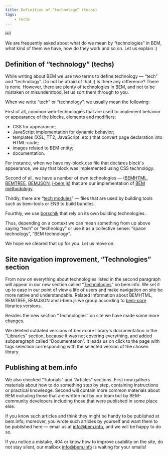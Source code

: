 ```yaml
---
title: Definition of “technology” (techs)
tags:
    - techs
---
```


Hi! 

We are frequently asked about what do we mean by “technologies” in BEM, what kind of them we have, how do they work and so on. Let us explain :)

## Definition of “technology” (techs)

While writing about BEM we use two terms to define technology — “tech” and “technology”. Do not be afraid of that :) Is there any difference? There is none. However, there are plenty of technologies in BEM, and not to be mistaken or misunderstood, let us sort them through to you.  

When we write “tech” or “technology”, we usually mean the following:

First of all, common web-technologies that are used to implement behavior or appearance of the blocks, elements and modifiers:
* CSS for appearance;
* JavaScript implementation for dynamic behavior;
* templates (XSL, TT2, JavaScript, etc.) that convert page declaration into HTML-code;
* images related to BEM entity;
* documentation.

For instance, when we have my-block.css file that declares block's appearance, we say that block was implemented using CSS technology.

Second of all, we have a number of own technologies — ([BEMHTML](http://bem.info/technology/bemhtml/current/reference/), [BEMTREE](http://bem.info/technology/bemtree/current/bemtree/), [BEMJSON](http://bem.info/technology/bemjson/current/bemjson/), [i-bem.js](http://bem.info/tutorials/bem-js-tutorial/)) that are our implementation of [BEM methodology](http://bem.info/method/).

Thirdly, there are “[tech modules](http://bem.info/tools/bem/bem-tools/tech-modules/)” — files that are used by building tools such as bem-tools or ENB to build bundles.

Fourthly, we use [borschik](http://bem.info/tools/optimizers/borschik/) that rely on its own building technologies.

Thus, depending on a context we can mean something from up above saying “tech” or “technology” or use it as a collective sense: “space technology”, “BEM technology”.

We hope we cleared that up for you. Let us move on.

## Site navigation improvement, “Technologies” section

From now on everything about technologies listed in the second paragraph will appear in our new section called “[Technologies](http://bem.info/technology/)” on bem.info. We set it up to ease in our point of view a life of users and make navigation on site be more native and understandable. Related information about BEMHTML, BEMTREE, BEMJSON and i-bem.js we group according to [bem-core](http://bem.info/libs/bem-core/) libraries versions.

Besides the new section “Technologies” on site we have made some more changes.

We deleted outdated versions of bem-core library's documentation in the “Libraries” section, because it was not covering everything, and added subparagraph called “Documentation”. It leads us on click to the page with tags selection corresponding with the selected version of the chosen library.

## Publishing at bem.info

We also checked “Tutorials” and “Articles” sections. First now gathers materials about how to do something step by step, containing instructions or practical knowledge. Second will contain more common materials about BEM including those that are written not by our team but by BEM-community developers including those that were published in some place else. 

If you know such articles and think they might be handy to be published at bem.info; moreover, you wrote such articles by yourself and want them to be published here — email us at [info@bem.info](mailto:info@bem.info), and we will be happy to do so.

If you notice a mistake, 404 or know how to improve usability on the site, do not stay silent, our mailbox [info@bem.info](mailto:info@bem.info) is waiting for your emails!
